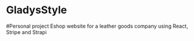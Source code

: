 ﻿# GladysStyle
#Personal project
Eshop website for a leather goods company using React, Stripe and Strapi
